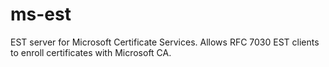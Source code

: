 ms-est
======

EST server for Microsoft Certificate Services.  Allows RFC 7030 EST clients to enroll certificates with Microsoft CA.

